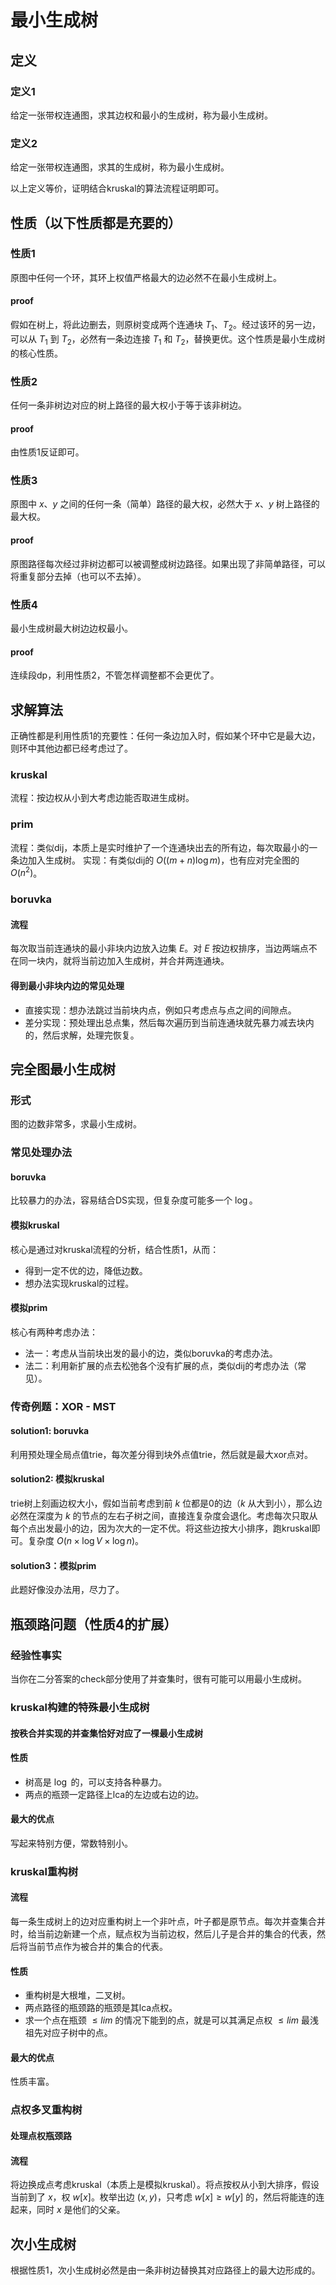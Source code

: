 # 最小生成树

## 定义
### 定义1
给定一张带权连通图，求其边权和最小的生成树，称为最小生成树。

### 定义2
给定一张带权连通图，求其的生成树，称为最小生成树。

以上定义等价，证明结合kruskal的算法流程证明即可。

## 性质（以下性质都是充要的）
### 性质1
原图中任何一个环，其环上权值严格最大的边必然不在最小生成树上。
#### proof
假如在树上，将此边删去，则原树变成两个连通块 $T_1$、$T_2$。经过该环的另一边，可以从 $T_1$ 到 $T_2$，必然有一条边连接 $T_1$ 和 $T_2$，替换更优。这个性质是最小生成树的核心性质。

### 性质2
任何一条非树边对应的树上路径的最大权小于等于该非树边。
#### proof
由性质1反证即可。

### 性质3
原图中 $x$、$y$ 之间的任何一条（简单）路径的最大权，必然大于 $x$、$y$ 树上路径的最大权。
#### proof
原图路径每次经过非树边都可以被调整成树边路径。如果出现了非简单路径，可以将重复部分去掉（也可以不去掉）。

### 性质4
最小生成树最大树边边权最小。
#### proof
连续段dp，利用性质2，不管怎样调整都不会更优了。

## 求解算法
正确性都是利用性质1的充要性：任何一条边加入时，假如某个环中它是最大边，则环中其他边都已经考虑过了。

### kruskal
流程：按边权从小到大考虑边能否取进生成树。

### prim
流程：类似dij，本质上是实时维护了一个连通块出去的所有边，每次取最小的一条边加入生成树。
实现：有类似dij的 $O((m + n)\log m)$，也有应对完全图的 $O(n^2)$。

### boruvka
#### 流程
每次取当前连通块的最小非块内边放入边集 $E$。对 $E$ 按边权排序，当边两端点不在同一块内，就将当前边加入生成树，并合并两连通块。

#### 得到最小非块内边的常见处理
- 直接实现：想办法跳过当前块内点，例如只考虑点与点之间的间隙点。
- 差分实现：预处理出总点集，然后每次遍历到当前连通块就先暴力减去块内的，然后求解，处理完恢复。

## 完全图最小生成树
### 形式
图的边数非常多，求最小生成树。

### 常见处理办法
#### boruvka
比较暴力的办法，容易结合DS实现，但复杂度可能多一个 $\log$。

#### 模拟kruskal
核心是通过对kruskal流程的分析，结合性质1，从而：
- 得到一定不优的边，降低边数。
- 想办法实现kruskal的过程。

#### 模拟prim
核心有两种考虑办法：
- 法一：考虑从当前块出发的最小的边，类似boruvka的考虑办法。
- 法二：利用新扩展的点去松弛各个没有扩展的点，类似dij的考虑办法（常见）。

### 传奇例题：XOR - MST
#### solution1: boruvka
利用预处理全局点值trie，每次差分得到块外点值trie，然后就是最大xor点对。

#### solution2: 模拟kruskal
trie树上刻画边权大小，假如当前考虑到前 $k$ 位都是0的边（$k$ 从大到小），那么边必然在深度为 $k$ 的节点的左右子树之间，直接连复杂度会退化。考虑每次只取从每个点出发最小的边，因为次大的一定不优。将这些边按大小排序，跑kruskal即可。复杂度 $O(n\times\log V\times\log n)$。

#### solution3：模拟prim
此题好像没办法用，尽力了。

## 瓶颈路问题（性质4的扩展）
### 经验性事实
当你在二分答案的check部分使用了并查集时，很有可能可以用最小生成树。

### kruskal构建的特殊最小生成树
#### 按秩合并实现的并查集恰好对应了一棵最小生成树
#### 性质
- 树高是 $\log$ 的，可以支持各种暴力。
- 两点的瓶颈一定路径上lca的左边或右边的边。

#### 最大的优点
写起来特别方便，常数特别小。

### kruskal重构树
#### 流程
每一条生成树上的边对应重构树上一个非叶点，叶子都是原节点。每次并查集合并时，给当前边新建一个点，赋点权为当前边权，然后儿子是合并的集合的代表，然后将当前节点作为被合并的集合的代表。

#### 性质
- 重构树是大根堆，二叉树。
- 两点路径的瓶颈路的瓶颈是其lca点权。
- 求一个点在瓶颈 $\leq lim$ 的情况下能到的点，就是可以其满足点权 $\leq lim$ 最浅祖先对应子树中的点。

#### 最大的优点
性质丰富。

### 点权多叉重构树
#### 处理点权瓶颈路
#### 流程
将边换成点考虑kruskal（本质上是模拟kruskal）。将点按权从小到大排序，假设当前到了 $x$，权 $w[x]$。枚举出边 $(x, y)$，只考虑 $w[x]\geq w[y]$ 的，然后将能连的连起来，同时 $x$ 是他们的父亲。

## 次小生成树
根据性质1，次小生成树必然是由一条非树边替换其对应路径上的最大边形成的。